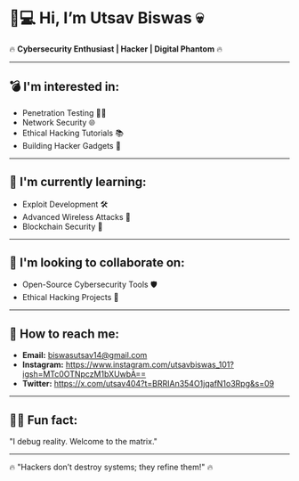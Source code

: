 # 👾💻 Hi, I’m **Utsav Biswas** 💀

🔥 **Cybersecurity Enthusiast | Hacker | Digital Phantom** 🔥

---

## 💣 I'm interested in:
- Penetration Testing 🕵️‍♂️  
- Network Security 🌐  
- Ethical Hacking Tutorials 📚  
- Building Hacker Gadgets 🔧  

---

## 🚀 I'm currently learning:
- Exploit Development 🛠️  
- Advanced Wireless Attacks 📡  
- Blockchain Security 🧩  

---

## 🤝 I'm looking to collaborate on:
- Open-Source Cybersecurity Tools 🛡️  
- Ethical Hacking Projects 💾  

---

## 📡 How to reach me:
- **Email:** biswasutsav14@gmail.com  
- **Instagram:** https://www.instagram.com/utsavbiswas_101?igsh=MTc0OTNpczM1bXUwbA==  
- **Twitter:** https://x.com/utsav404?t=BRRIAn354O1jqafN1o3Rpg&s=09
---

## 🕵️‍♂️ Fun fact:
"I debug reality. Welcome to the matrix."

---

🔥 "Hackers don’t destroy systems; they refine them!" 🔥
                                                                                                                    

<!---
Utsav-404/Utsav-404 is a ✨ special ✨ repository because its `README.md` (this file) appears on your GitHub profile.
You can click the Preview link to take a look at your changes.
--->
                                                                                           
